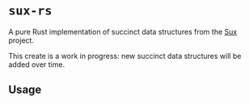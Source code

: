 # `sux-rs`

A pure Rust implementation of succinct data structures from the [Sux](https://sux.di.unimi.it/) project.

This create is a work in progress: new succinct data structures will be added over time.

## Usage
